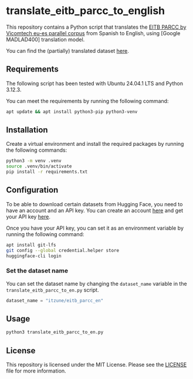 # translate_eitb_parcc_to_english

This repository contains a Python script that translates the [EITB PARCC by Vicomtech eu-es parallel corpus](https://huggingface.co/datasets/Helsinki-NLP/eitb_parcc) from Spanish to English, using [Google MADLAD400] translation model.

You can find the (partially) translated dataset [here](https://huggingface.co/datasets/itzune/eitb_parcc_en).


## Requirements

The following script has been tested with Ubuntu 24.04.1 LTS and Python 3.12.3.

You can meet the requirements by running the following command:

```bash
apt update && apt install python3-pip python3-venv
```

## Installation

Create a virtual environment and install the required packages by running the following commands:

```bash
python3 -m venv .venv
source .venv/bin/activate
pip install -r requirements.txt
```

## Configuration

To be able to download certain datasets from Hugging Face, you need to have an account and an API key. You can create an account [here](https://huggingface.co/join) and get your API key [here](https://huggingface.co/settings).

Once you have your API key, you can set it as an environment variable by running the following command:

```bash
apt install git-lfs
git config --global credential.helper store
huggingface-cli login
```

### Set the dataset name

You can set the dataset name by changing the `dataset_name` variable in the `translate_eitb_parcc_to_en.py` script.

```python
dataset_name = "itzune/eitb_parcc_en"
```

## Usage

```bash
python3 translate_eitb_parcc_to_en.py
```

## License

This repository is licensed under the MIT License. Please see the [LICENSE](LICENSE) file for more information.